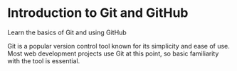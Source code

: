 # Introduction to Git and GitHub
Learn the basics of Git and using GitHub

Git is a popular version control tool known for its simplicity and ease of use. Most web development projects use Git at this point, so basic familiarity with the tool is essential.
